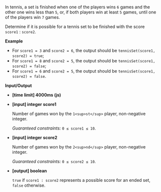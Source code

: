 ﻿In tennis, a set is finished when one of the players wins `6` games and the other one wins less than `5`, or, if both players win at least `5` games, until one of the players win `7` games.

Determine if it is possible for a tennis set to be finished with the score `score1` : `score2`.

**Example**

*   For `score1 = 3` and `score2 = 6`, the output should be
    `tennisSet(score1, score2) = true`;
*   For `score1 = 8` and `score2 = 5`, the output should be
    `tennisSet(score1, score2) = false`;
*   For `score1 = 6` and `score2 = 5`, the output should be
    `tennisSet(score1, score2) = false`.

**Input/Output**

*   **[time limit] 4000ms (js)**

*   **[input] integer score1**

    Number of games won by the `1<sup>st</sup>` player, non-negative integer.

    _Guaranteed constraints:_
    `0 ≤ score1 ≤ 10`.

*   **[input] integer score2**

    Number of games won by the `2<sup>nd</sup>` player, non-negative integer.

    _Guaranteed constraints:_
    `0 ≤ score2 ≤ 10`.

*   **[output] boolean**

    `true` if `score1 : score2` represents a possible score for an ended set, `false` otherwise.